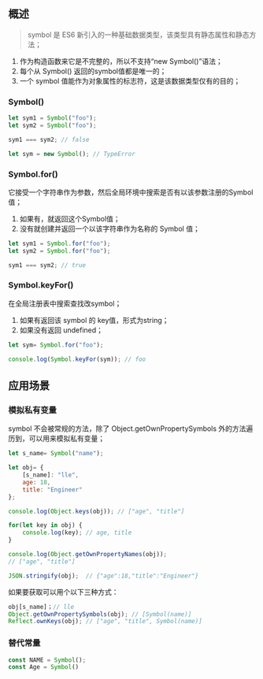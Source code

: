 ## 概述

> symbol 是 ES6 新引入的一种基础数据类型，该类型具有静态属性和静态方法；

1. 作为构造函数来它是不完整的，所以不支持“new Symbol()”语法；
2. 每个从 Symbol() 返回的symbol值都是唯一的；
3. 一个 symbol 值能作为对象属性的标志符，这是该数据类型仅有的目的；

###  Symbol()

```javascript
let sym1 = Symbol("foo");
let sym2 = Symbol("foo");

sym1 === sym2; // false

let sym = new Symbol(); // TypeError
```

### Symbol.for()

它接受一个字符串作为参数，然后全局环境中搜索是否有以该参数注册的Symbol值；

1. 如果有，就返回这个Symbol值；
2. 没有就创建并返回一个以该字符串作为名称的 Symbol 值；

```javascript
let sym1 = Symbol.for("foo");
let sym2 = Symbol.for("foo");

sym1 === sym2; // true
```

### Symbol.keyFor()

在全局注册表中搜索查找改symbol；

1. 如果有返回该 symbol 的 key值，形式为string；
2. 如果没有返回 undefined；

```javascript
let sym= Symbol.for("foo");

console.log(Symbol.keyFor(sym)); // foo
```

## 应用场景

### 模拟私有变量

symbol 不会被常规的方法，除了 Object.getOwnPropertySymbols 外的方法遍历到，可以用来模拟私有变量；

```javascript
let s_name= Symbol("name");

let obj= {
    [s_name]: "lle",
    age: 18,
    title: "Engineer"
};

console.log(Object.keys(obj)); // ["age", "title"]

for(let key in obj) {
    console.log(key); // age, title
}

console.log(Object.getOwnPropertyNames(obj)); 
// ["age", "title"]

JSON.stringify(obj);  // {"age":18,"title":"Engineer"}
```

如果要获取可以用个以下三种方式：

```javascript
obj[s_name]；// lle
Object.getOwnPropertySymbols(obj); // [Symbol(name)]
Reflect.ownKeys(obj); // ["age", "title", Symbol(name)]
```

### 替代常量

```javascript
const NAME = Symbol();
const Age = Symbol()
```

